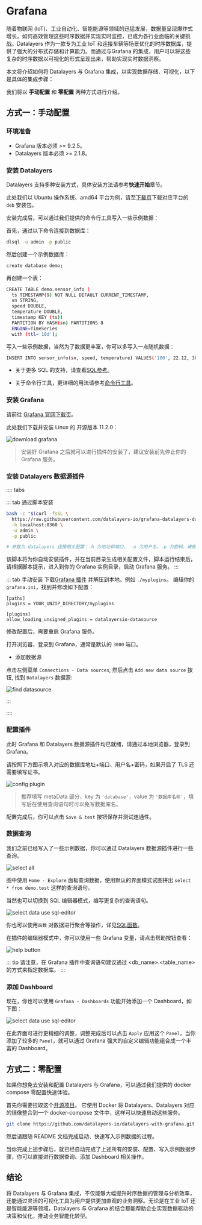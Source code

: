 # Grafana

随着物联网 (IoT)、工业自动化、智能能源等领域的迅猛发展，数据量呈现爆炸式增长。如何高效管理这些时序数据并实现实时监控，已成为各行业面临的关键挑战。Datalayers 作为一款专为工业 IoT 和连接车辆等场景优化的时序数据库，提供了强大的分布式存储和计算能力。而通过与Grafana 的集成，用户可以将这些复杂的时序数据以可视化的形式呈现出来，帮助实现实时数据洞察。

本文将介绍如何将 Datalayers 与 Grafana 集成，以实现数据存储、可视化，以下是具体的集成步骤：

我们将以 **手动配置** 和 **零配置** 两种方式进行介绍。

## 方式一：手动配置

### 环境准备

- Grafana 版本必须 >= 9.2.5。
- Datalayers 版本必须 >= 2.1.8。

### 安装 Datalayers

Datalayers 支持多种安装方式，具体安装方法请参考**快速开始**章节。

此处我们以 Ubuntu 操作系统、amd64 平台为例，请至[下载页](https://datalayers.cn/download?broker=ubuntu)下载对应平台的 `deb` 安装包。

安装完成后，可以通过我们提供的命令行工具写入一些示例数据：

首先，通过以下命令连接到数据库：

``` bash
dlsql -u admin -p public
```

然后创建一个示例数据库：

``` bash
create database demo;
```

再创建一个表：

``` bash
CREATE TABLE demo.sensor_info (
  ts TIMESTAMP(9) NOT NULL DEFAULT CURRENT_TIMESTAMP,
  sn STRING,
  speed DOUBLE,
  temperature DOUBLE,
  timestamp KEY (ts))
  PARTITION BY HASH(sn) PARTITIONS 8
  ENGINE=TimeSeries
  with (ttl='10d');
```

写入一些示例数据，当然为了数据更丰富，你可以多写入一点随机数据：

``` bash
INSERT INTO sensor_info(sn, speed, temperature) VALUES('100', 22.12, 30.8), ('101', 34.12, 40.6), ('102', 56.12, 52.3);
```

- 关于更多 SQL 的支持，请查看[SQL参考](../sql-reference/data-type.md)。

- 关于命令行工具，更详细的用法请参考[命令行工具](../getting-started/command-line-tool.md)。




### 安装 Grafana

请前往 [Grafana 官网下载页](https://grafana.com/grafana/download)。

此处我们下载并安装 Linux 的 开源版本 11.2.0：

![download grafana](../assets/datalayers-with-grafana/download_grafana.png)


> 安装好 Grafana 之后就可以进行插件的安装了，建议安装前先停止你的 Grafana 服务。

### 安装 Datalayers 数据源插件

:::: tabs

::: tab 通过脚本安装

``` bash
bash -c "$(curl -fsSL \
  https://raw.githubusercontent.com/datalayers-io/grafana-datalayers-datasource/main/install.sh)" -- \
  -h localhost:8360 \
  -u admin \
  -p public

# 参数为 datalayers 连接相关配置：-h 为地址和端口， -u 为用户名，-p 为密码，请根据实际情况修改
```

该脚本将为你自动安装插件，并在当前目录生成相关配置文件，脚本运行结束后，请根据脚本提示，进入到你的 Grafana 实例目录，启动 Grafana 服务。
:::

::: tab 手动安装
下载[Grafana 插件](https://github.com/datalayers-io/grafana-datalayers-datasource/releases) 并解压到本地，例如 `./myplugins`。
编辑你的 `grafana.ini`，找到并修改如下配置：

```
[paths]
plugins = YOUR_UNZIP_DIRECTORY/myplugins

[plugins]
allow_loading_unsigned_plugins = datalayersio-datasource
```

修改配置后，需要重启 Grafana 服务。

打开浏览器，登录到 Grafana，通常是默认的 `3000` 端口。

- 添加数据源

点击左侧菜单 `Connections - Data sources`, 然后点击 `Add new data source` 按钮, 找到 `Datalayers` 数据源:

![find datasource](../assets/find_datasource.png) 

:::

::::


### 配置插件

此时 Grafana 和 Datalayers 数据源插件均已就绪，请通过本地浏览器，登录到 Grafana。

请按照下方图示填入对应的数据库地址+端口、用户名+密码，如果开启了 TLS 还需要填写证书。

![config plugin](../assets/datalayers-with-grafana/config_datasource.jpg)

> 推荐填写 metaData 部分，key 为 `'database'`，value 为 `'数据库名称'`，填写后在使用查询语句时可以免写数据库名。

配置完成后，你可以点击 `Save & test` 按钮保存并测试连通性。


### 数据查询

我们之前已经写入了一些示例数据，你可以通过 Datalayers 数据源插件进行一些查询。

![select all](../assets/datalayers-with-grafana/select_all_example.jpg)

图中使用 `Home - Explore` 面板查询数据，使用默认的界面模式试图拼出 `select * from demo.test` 这样的查询语句。

当然也可以切换到 SQL 编辑器模式，编写更复杂的查询语句。

![select data use sql-editor](../assets/datalayers-with-grafana/switch_to_sql_editor.jpg)

你也可以使用`函数` 对数据进行聚合等操作，详见[SQL函数](../sql-reference/aggregation.html)。


在插件的编辑器模式中，你可以使用一些 Grafana 变量，请点击帮助按钮查看：

![help button](../assets/datalayers-with-grafana/plugin_help.png)


::: tip
请注意，在 Grafana 插件中查询语句建议通过 <db_name>.<table_name> 的方式来指定数据库。
:::


### 添加 Dashboard

现在，你也可以使用 `Grafana - Dashboards` 功能开始添加一个 Dashboard，如下图：

![select data use sql-editor](../assets/datalayers-with-grafana/dashboard.jpg)

在此界面可进行更精细的调整，调整完成后可以点击 `Apply` 应用这个 `Panel`，当你添加了较多的 `Panel`，就可以通过 Grafana 强大的自定义编辑功能组合成一个丰富的 Dashboard。

## 方式二：零配置

如果你想免去安装和配置 Datalayers 与 Grafana，可以通过我们提供的 docker compose 零配置快速体验。

首先你需要拉取这个[开源项目](https://github.com/datalayers-io/datalayers-with-grafana)。 它使用 Docker 将 Datalayers、Datalayers 对应的镜像整合到一个 docker-compose 文件中，这样可以快速启动这些服务。

``` bash
git clone https://github.com/datalayers-io/datalayers-with-grafana.git
```
然后请跟随 README 文档完成启动、快速写入示例数据的过程。

当你完成上述步骤后，就已经自动完成了上述所有的安装、配置、写入示例数据步骤，你可以直接进行数据查询、添加 Dashboard 相关操作。


## 结论
将 Datalayers 与 Grafana 集成，不仅能够大幅提升时序数据的管理与分析效率，还能通过灵活的可视化工具为用户提供更加直观的业务洞察。无论是在工业 IoT 还是智能能源等领域，Datalayers 与 Grafana 的结合都能帮助企业实现数据驱动的决策和优化，推动业务智能化转型。
